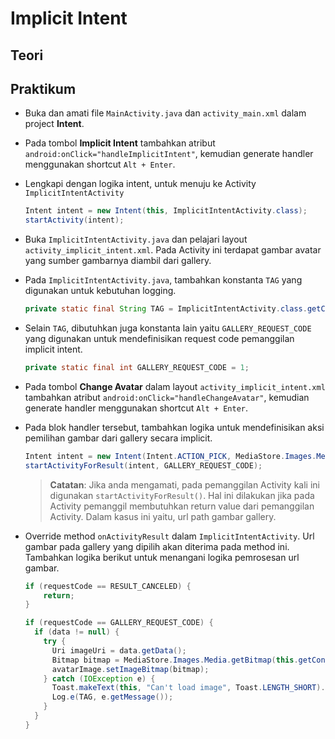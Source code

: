 # Implicit Intent

## Teori

## Praktikum

- Buka dan amati file `MainActivity.java` dan `activity_main.xml` dalam project
 **Intent**.

- Pada tombol **Implicit Intent** tambahkan atribut
 `android:onClick="handleImplicitIntent"`, kemudian generate handler menggunakan
 shortcut `Alt + Enter`.

- Lengkapi dengan logika intent, untuk menuju ke Activity
 `ImplicitIntentActivity`

  ```java
  Intent intent = new Intent(this, ImplicitIntentActivity.class);
  startActivity(intent);
  ```

- Buka `ImplicitIntentActivity.java` dan pelajari layout
 `activity_implicit_intent.xml`. Pada Activity ini terdapat gambar avatar yang
 sumber gambarnya diambil dari gallery.

- Pada `ImplicitIntentActivity.java`, tambahkan konstanta `TAG` yang digunakan
 untuk kebutuhan logging.

  ```java
  private static final String TAG = ImplicitIntentActivity.class.getCanonicalName();
  ```

- Selain `TAG`, dibutuhkan juga konstanta lain yaitu `GALLERY_REQUEST_CODE` yang
 digunakan untuk mendefinisikan request code pemanggilan implicit intent.

  ```java
  private static final int GALLERY_REQUEST_CODE = 1;
  ```

- Pada tombol **Change Avatar** dalam layout `activity_implicit_intent.xml` tambahkan
 atribut `android:onClick="handleChangeAvatar"`, kemudian generate handler menggunakan
 shortcut `Alt + Enter`.

- Pada blok handler tersebut, tambahkan logika untuk mendefinisikan aksi
 pemilihan gambar dari gallery secara implicit.

  ```java
  Intent intent = new Intent(Intent.ACTION_PICK, MediaStore.Images.Media.EXTERNAL_CONTENT_URI);
  startActivityForResult(intent, GALLERY_REQUEST_CODE);
  ```

  > **Catatan**: Jika anda mengamati, pada pemanggilan Activity kali ini digunakan
  > `startActivityForResult()`. Hal ini dilakukan jika pada Activity pemanggil
  > membutuhkan return value dari pemanggilan Activity. Dalam kasus ini yaitu, url
  > path gambar gallery.

- Override method `onActivityResult` dalam `ImplicitIntentActivity`. Url gambar
 pada gallery yang dipilih akan diterima pada method ini. Tambahkan logika
 berikut untuk menangani logika pemrosesan url gambar.

  ```java
  if (requestCode == RESULT_CANCELED) {
      return;
  }

  if (requestCode == GALLERY_REQUEST_CODE) {
    if (data != null) {
      try {
        Uri imageUri = data.getData();
        Bitmap bitmap = MediaStore.Images.Media.getBitmap(this.getContentResolver(), imageUri);
        avatarImage.setImageBitmap(bitmap);
      } catch (IOException e) {
        Toast.makeText(this, "Can't load image", Toast.LENGTH_SHORT).show();
        Log.e(TAG, e.getMessage());
      }
    }
  }
  ```
